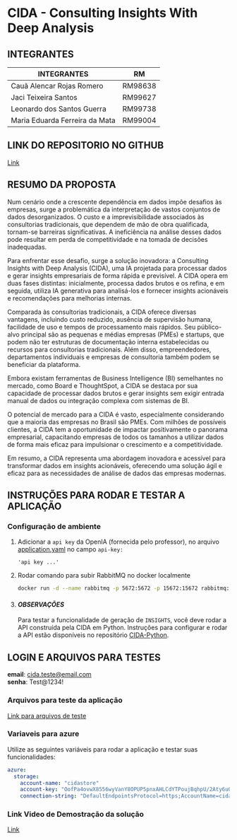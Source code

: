 ﻿# CIDA - Consulting Insights With Deep Analysis

## INTEGRANTES

| INTEGRANTES                    | RM      |
|--------------------------------|---------|
| Cauã Alencar Rojas Romero      | RM98638 | 
| Jaci Teixeira Santos           | RM99627 | 
| Leonardo dos Santos Guerra     | RM99738 | 
| Maria Eduarda Ferreira da Mata | RM99004 | 

## LINK DO REPOSITORIO NO GITHUB
[Link](https://github.com/jaciteixeira/CidaAPI.git)

## RESUMO DA PROPOSTA
Num cenário onde a crescente dependência em dados impõe desafios às empresas, surge a problemática da interpretação de vastos conjuntos de dados desorganizados. O custo e a imprevisibilidade associados às consultorias tradicionais, que dependem de mão de obra qualificada, tornam-se barreiras significativas. A ineficiência na análise desses dados pode resultar em perda de competitividade e na tomada de decisões inadequadas.

Para enfrentar esse desafio, surge a solução inovadora: a Consulting Insights with Deep Analysis (CIDA), uma IA projetada para processar dados e gerar insights empresariais de forma rápida e previsível. A CIDA opera em duas fases distintas: inicialmente, processa dados brutos e os refina, e em seguida, utiliza IA generativa para analisá-los e fornecer insights acionáveis e recomendações para melhorias internas.

Comparada às consultorias tradicionais, a CIDA oferece diversas vantagens, incluindo custo reduzido, ausência de supervisão humana, facilidade de uso e tempos de processamento mais rápidos. Seu público-alvo principal são as pequenas e médias empresas (PMEs) e startups, que podem não ter estruturas de documentação interna estabelecidas ou recursos para consultorias tradicionais. Além disso, empreendedores, departamentos individuais e empresas de consultoria também podem se beneficiar da plataforma.

Embora existam ferramentas de Business Intelligence (BI) semelhantes no mercado, como Board e ThoughtSpot, a CIDA se destaca por sua capacidade de processar dados brutos e gerar insights sem exigir entrada manual de dados ou integração complexa com sistemas de BI.

O potencial de mercado para a CIDA é vasto, especialmente considerando que a maioria das empresas no Brasil são PMEs. Com milhões de possíveis clientes, a CIDA tem a oportunidade de impactar positivamente o panorama empresarial, capacitando empresas de todos os tamanhos a utilizar dados de forma mais eficaz para impulsionar o crescimento e a competitividade.

Em resumo, a CIDA representa uma abordagem inovadora e acessível para transformar dados em insights acionáveis, oferecendo uma solução ágil e eficaz para as necessidades de análise de dados das empresas modernas.

## INSTRUÇÕES PARA RODAR E TESTAR A APLICAÇÃO

### Configuração de ambiente
1. Adicionar a `api key` da OpenIA (fornecida pelo professor), no arquivo [application.yaml](src/main/resources/application.yaml) no campo `api-key:`
   ```
   'api key ...'
   ```
2. Rodar comando para subir RabbitMQ no docker localmente
    ``` bash
    docker run -d --name rabbitmq -p 5672:5672 -p 15672:15672 rabbitmq:3-management
    ``` 
3. #### ***OBSERVAÇÕES***
   Para testar a funcionalidade de geração de `INSIGHTS`, você deve rodar a API construída pela CIDA em Python. Instruções para configurar e rodar a API estão disponíveis no repositório [CIDA-Python](https://github.com/Open-Group-Fiap/CIDA-Python).


## LOGIN E ARQUIVOS PARA TESTES

**email**: cida.teste@email.com  
**senha**: Test@1234!

### Arquivos para teste da aplicação
[Link para arquivos de teste](files_to_test)

### Variaveis para azure
Utilize as seguintes variáveis para rodar a aplicação e testar suas funcionalidades:
````yaml
azure:
  storage:
    account-name: "cidastore"
    account-key: "OofPa4ovwX8556wyVanY8OPUP5pnxAHLCdYTPoujBqhpU/2Aty6uQfbnoaTA0Rcgb1cRVsq/oPwQ+AStTpvISg=="
    connection-string: "DefaultEndpointsProtocol=https;AccountName=cidastore;AccountKey=OofPa4ovwX8556wyVanY8OPUP5pnxAHLCdYTPoujBqhpU/2Aty6uQfbnoaTA0Rcgb1cRVsq/oPwQ+AStTpvISg==;EndpointSuffix=core.windows.net"
````

### Link Video de Demostração da solução
[Link](https://www.youtube.com/watch?v=w9ewLdvzBNs)

